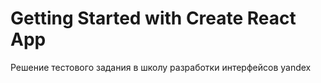 # Getting Started with Create React App
Решение тестового задания в школу разработки интерфейсов yandex

